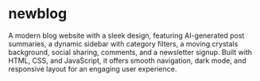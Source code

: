 # newblog
A modern blog website with a sleek design, featuring AI-generated post summaries, a dynamic sidebar with category filters, a moving crystals background, social sharing, comments, and a newsletter signup. Built with HTML, CSS, and JavaScript, it offers smooth navigation, dark mode, and responsive layout for an engaging user experience.
